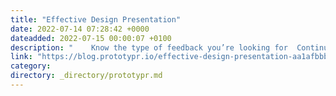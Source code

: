 ```yaml
---
title: "Effective Design Presentation"
date: 2022-07-14 07:28:42 +0000
dateadded: 2022-07-15 00:00:07 +0100
description: "    Know the type of feedback you’re looking for  Continue reading on Prototypr »  "
link: "https://blog.prototypr.io/effective-design-presentation-aa1afbbbfd33?source=rss----eb297ea1161a---4"
category:
directory: _directory/prototypr.md
---
```

